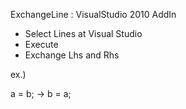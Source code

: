 ExchangeLine : VisualStudio 2010 AddIn

* Select Lines at Visual Studio
* Execute
* Exchange Lhs and Rhs

ex.)

a = b; -> b = a;